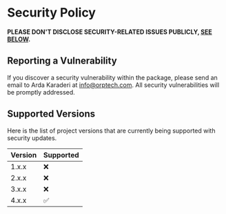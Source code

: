 # Security Policy

**PLEASE DON'T DISCLOSE SECURITY-RELATED ISSUES PUBLICLY, [SEE BELOW](#reporting-a-vulnerability).**

## Reporting a Vulnerability

If you discover a security vulnerability within the package, please send an email to Arda Karaderi at info@orptech.com. All security vulnerabilities will be promptly addressed.

## Supported Versions

Here is the list of project versions that are currently being supported with security updates.

| Version | Supported          |
|---------|--------------------|
| 1.x.x   | :x:                |
| 2.x.x   | :x:                |
| 3.x.x   | :x:                |
| 4.x.x   | :white_check_mark: |
